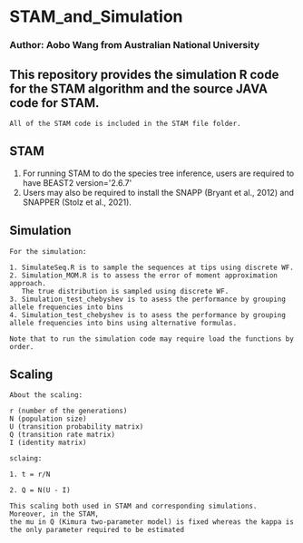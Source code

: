 # STAM_and_Simulation

### Author: Aobo Wang from Australian National University

## This repository provides the simulation R code for the STAM algorithm and the source JAVA code for STAM.

```
All of the STAM code is included in the STAM file folder.
```

## STAM
1. For running STAM to do the species tree inference, users are required to have BEAST2 version='2.6.7'
2. Users may also be required to install the SNAPP (Bryant et al., 2012) and SNAPPER (Stolz et al., 2021).

## Simulation
```
For the simulation:

1. SimulateSeq.R is to sample the sequences at tips using discrete WF.
2. Simulation_MOM.R is to assess the error of moment approximation approach. 
   The true distribution is sampled using discrete WF.
3. Simulation_test_chebyshev is to asess the performance by grouping allele frequencies into bins
4. Simulation_test_chebyshev is to asess the performance by grouping allele frequencies into bins using alternative formulas.

Note that to run the simulation code may require load the functions by order.
```

## Scaling

```
About the scaling:

r (number of the generations)
N (population size)
U (transition probability matrix)
Q (transition rate matrix)
I (identity matrix)

sclaing:

1. t = r/N

2. Q = N(U - I)

This scaling both used in STAM and corresponding simulations. Moreover, in the STAM, 
the mu in Q (Kimura two-parameter model) is fixed whereas the kappa is the only parameter required to be estimated

```
